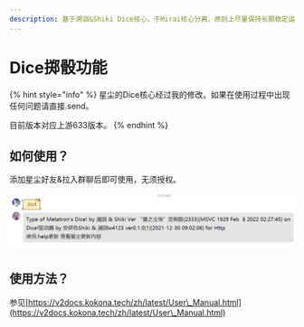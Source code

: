 ```yaml
---
description: 基于溯洄&Shiki Dice核心，于Mirai核心分离，原则上尽量保持长期稳定运行。
---
```


# Dice掷骰功能

{% hint style="info" %}
星尘的Dice核心经过我的修改。如果在使用过程中出现任何问题请直接.send。

目前版本对应上游633版本。&#x20;
{% endhint %}

## 如何使用？

添加星尘好友&拉入群聊后即可使用，无须授权。

<img src="../.gitbook/assets/C07A{2781)D)}O)(INE@HEC.png" alt="" data-size="original">

## 使用方法？

参见[https://v2docs.kokona.tech/zh/latest/User\_Manual.html](https://v2docs.kokona.tech/zh/latest/User\_Manual.html)
